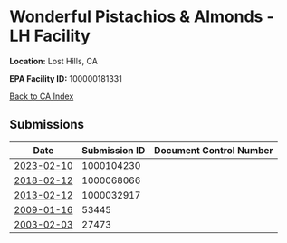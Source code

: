 # Wonderful Pistachios & Almonds - LH Facility

**Location:** Lost Hills, CA

**EPA Facility ID:** 100000181331

[Back to CA Index](../../index.md)

## Submissions

| Date | Submission ID | Document Control Number |
|------|--------------|-------------------------|
| [2023-02-10](submissions/1000104230.md) | 1000104230 |  |
| [2018-02-12](submissions/1000068066.md) | 1000068066 |  |
| [2013-02-12](submissions/1000032917.md) | 1000032917 |  |
| [2009-01-16](submissions/53445.md) | 53445 |  |
| [2003-02-03](submissions/27473.md) | 27473 |  |
